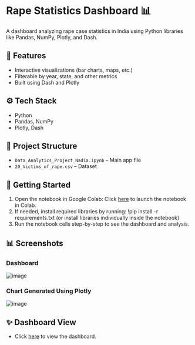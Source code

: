 # Rape Statistics Dashboard 📊

A dashboard analyzing rape case statistics in India using Python libraries like Pandas, NumPy, Plotly, and Dash.

## 📌 Features
- Interactive visualizations (bar charts, maps, etc.)
- Filterable by year, state, and other metrics
- Built using Dash and Plotly

## ⚙️ Tech Stack
- Python
- Pandas, NumPy
- Plotly, Dash

## 📁 Project Structure
- `Data_Analytics_Project_Nadia.ipynb` – Main app file
- `20_Victims_of_rape.csv` – Dataset

## 🚀 Getting Started
1. Open the notebook in Google Colab:
   Click [here](https://colab.research.google.com/drive/10tfe_zSR8L8egOzHRNCvpuEBO-bXAMFu#scrollTo=UNNJ22r4AHx3) to launch the notebook in Colab.
2. If needed, install required libraries by running:
   !pip install -r requirements.txt
   (or install libraries individually inside the notebook)
3. Run the notebook cells step-by-step to see the dashboard and analysis.

## 📊 Screenshots
### Dashboard
![image](https://github.com/user-attachments/assets/e980e45d-d86b-4b3c-9249-f57ef2377e26)

### Chart Generated Using Plotly
![image](https://github.com/user-attachments/assets/c920f867-8d8b-441d-b726-20a1f0ea1a80)


## ✨ Dashboard View
- Click [here](https://youtu.be/BsT2fkjH4WY) to view the dashboard.

